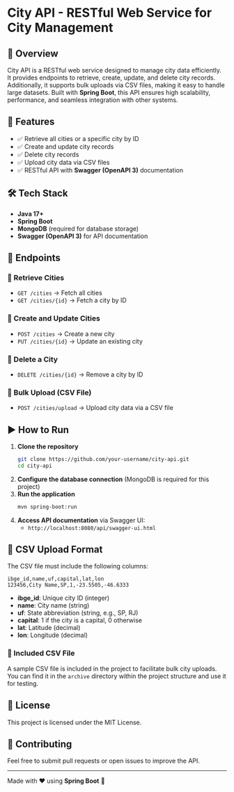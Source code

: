 # City API - RESTful Web Service for City Management

## 📌 Overview
City API is a RESTful web service designed to manage city data efficiently. It provides endpoints to retrieve, create, update, and delete city records. Additionally, it supports bulk uploads via CSV files, making it easy to handle large datasets. Built with **Spring Boot**, this API ensures high scalability, performance, and seamless integration with other systems.

## 🚀 Features
- ✅ Retrieve all cities or a specific city by ID
- ✅ Create and update city records
- ✅ Delete city records
- ✅ Upload city data via CSV files
- ✅ RESTful API with **Swagger (OpenAPI 3)** documentation

## 🛠️ Tech Stack
- **Java 17+**
- **Spring Boot**
- **MongoDB** (required for database storage)
- **Swagger (OpenAPI 3)** for API documentation

## 📂 Endpoints
### 🔹 Retrieve Cities
- `GET /cities` → Fetch all cities
- `GET /cities/{id}` → Fetch a city by ID

### 🔹 Create and Update Cities
- `POST /cities` → Create a new city
- `PUT /cities/{id}` → Update an existing city

### 🔹 Delete a City
- `DELETE /cities/{id}` → Remove a city by ID

### 🔹 Bulk Upload (CSV File)
- `POST /cities/upload` → Upload city data via a CSV file

## ▶️ How to Run
1. **Clone the repository**
   ```bash
   git clone https://github.com/your-username/city-api.git
   cd city-api
   ```
2. **Configure the database connection** (MongoDB is required for this project)
3. **Run the application**
   ```bash
   mvn spring-boot:run
   ```
4. **Access API documentation** via Swagger UI:
   - `http://localhost:8080/api/swagger-ui.html`

## 📌 CSV Upload Format
The CSV file must include the following columns:
```
ibge_id,name,uf,capital,lat,lon
123456,City Name,SP,1,-23.5505,-46.6333
```
- **ibge_id**: Unique city ID (integer)
- **name**: City name (string)
- **uf**: State abbreviation (string, e.g., SP, RJ)
- **capital**: 1 if the city is a capital, 0 otherwise
- **lat**: Latitude (decimal)
- **lon**: Longitude (decimal)

### 📂 Included CSV File
A sample CSV file is included in the project to facilitate bulk city uploads. You can find it in the `archive` directory within the project structure and use it for testing.

## 📄 License
This project is licensed under the MIT License.

## 🤝 Contributing
Feel free to submit pull requests or open issues to improve the API.

---
Made with ❤️ using **Spring Boot** 🚀

